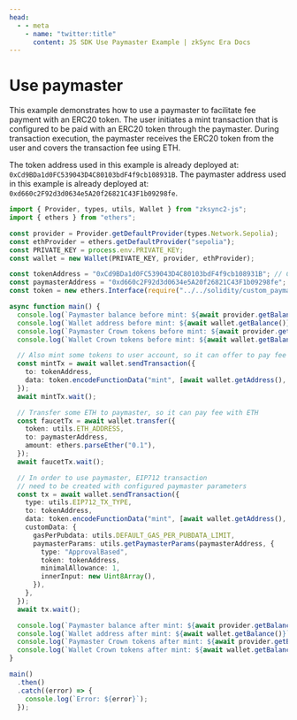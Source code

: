 ```yaml
---
head:
  - - meta
    - name: "twitter:title"
      content: JS SDK Use Paymaster Example | zkSync Era Docs
---
```


# Use paymaster

This example demonstrates how to use a paymaster to facilitate fee payment with an ERC20 token.
The user initiates a mint transaction that is configured to be paid with an ERC20 token through the paymaster.
During transaction execution, the paymaster receives the ERC20 token from the user and covers the transaction fee using ETH.

The token address used in this example is already deployed at: `0xCd9BDa1d0FC539043D4C80103bdF4f9cb108931B`.
The paymaster address used in this example is already deployed at: `0xd660c2F92d3d0634e5A20f26821C43F1b09298fe`.

```ts
import { Provider, types, utils, Wallet } from "zksync2-js";
import { ethers } from "ethers";

const provider = Provider.getDefaultProvider(types.Network.Sepolia);
const ethProvider = ethers.getDefaultProvider("sepolia");
const PRIVATE_KEY = process.env.PRIVATE_KEY;
const wallet = new Wallet(PRIVATE_KEY, provider, ethProvider);

const tokenAddress = "0xCd9BDa1d0FC539043D4C80103bdF4f9cb108931B"; // Crown token which can be minted for free
const paymasterAddress = "0xd660c2F92d3d0634e5A20f26821C43F1b09298fe"; // Paymaster for Crown token
const token = new ethers.Interface(require("../../solidity/custom_paymaster/token/build/Token.json").abi);

async function main() {
  console.log(`Paymaster balance before mint: ${await provider.getBalance(paymasterAddress)}`);
  console.log(`Wallet address before mint: ${await wallet.getBalance()}`);
  console.log(`Paymaster Crown tokens before mint: ${await provider.getBalance(paymasterAddress, "latest", tokenAddress)}`);
  console.log(`Wallet Crown tokens before mint: ${await wallet.getBalance(tokenAddress)}`);

  // Also mint some tokens to user account, so it can offer to pay fee with it
  const mintTx = await wallet.sendTransaction({
    to: tokenAddress,
    data: token.encodeFunctionData("mint", [await wallet.getAddress(), 10]),
  });
  await mintTx.wait();

  // Transfer some ETH to paymaster, so it can pay fee with ETH
  const faucetTx = await wallet.transfer({
    token: utils.ETH_ADDRESS,
    to: paymasterAddress,
    amount: ethers.parseEther("0.1"),
  });
  await faucetTx.wait();

  // In order to use paymaster, EIP712 transaction
  // need to be created with configured paymaster parameters
  const tx = await wallet.sendTransaction({
    type: utils.EIP712_TX_TYPE,
    to: tokenAddress,
    data: token.encodeFunctionData("mint", [await wallet.getAddress(), 3]),
    customData: {
      gasPerPubdata: utils.DEFAULT_GAS_PER_PUBDATA_LIMIT,
      paymasterParams: utils.getPaymasterParams(paymasterAddress, {
        type: "ApprovalBased",
        token: tokenAddress,
        minimalAllowance: 1,
        innerInput: new Uint8Array(),
      }),
    },
  });
  await tx.wait();

  console.log(`Paymaster balance after mint: ${await provider.getBalance(paymasterAddress)}`);
  console.log(`Wallet address after mint: ${await wallet.getBalance()}`);
  console.log(`Paymaster Crown tokens after mint: ${await provider.getBalance(paymasterAddress, "latest", tokenAddress)}`);
  console.log(`Wallet Crown tokens after mint: ${await wallet.getBalance(tokenAddress)}`);
}

main()
  .then()
  .catch((error) => {
    console.log(`Error: ${error}`);
  });
```
